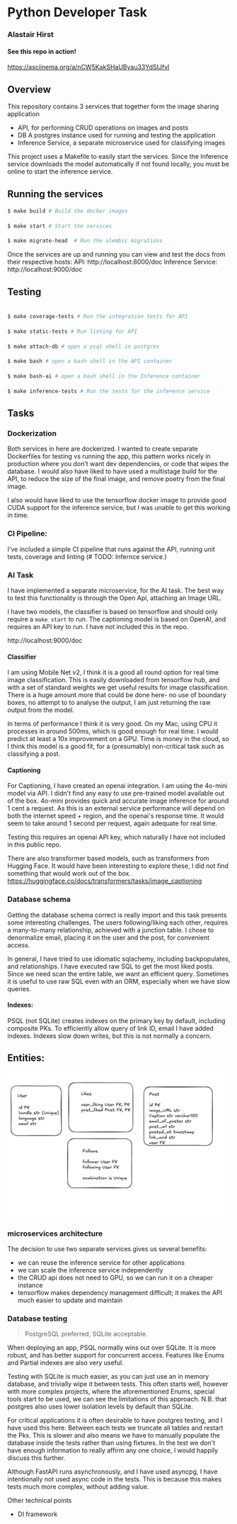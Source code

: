  # Python Developer Task
### Alastair Hirst

#### See this repo in action!

https://asciinema.org/a/nCW5KakSHaUByau33YdSIJfvl

 ## Overview


This repository contains 3 services that together form the image sharing application

- API, for performing CRUD operations on images and posts
- DB A postgres instance used for running and testing the application
- Inference Service, a separate microservice used for classifying images

This project uses a Makefile to easily start the services.
Since the Inference service downloads the model automatically if not found locally, you must be online
to start the inference service.

## Running the services
```bash
$ make build # Build the docker images

$ make start # Start the services

$ make migrate-head  # Run the alembic migrations

```
Once the services are up and running you can view and test the docs from their respective hosts:
API: http://localhost:8000/doc
Inference Service: http://localhost:9000/doc



## Testing
```bash

$ make coverage-tests # Run the integration tests for API 

$ make static-tests # Run linting for API

$ make attach-db # open a psql shell in postgres

$ make bash # open a bash shell in the API container

$ make bash-ai # open a bash shell in the Inference container

$ make inference-tests # Run the tests for the inference service

```


## Tasks

### Dockerization

Both services in here are dockerized. I wanted to create separate Dockerfiles for testing vs running the app,
this pattern works nicely in production where you don't want dev dependencies, or code that wipes the database.
I would also have liked to have used a multistage build for the API, to reduce the size of the final image, 
and remove poetry from the final image.

I also would have liked to use the tensorflow docker image to provide good CUDA support for the inference service,
but I was unable to get this working in time.

### CI Pipeline:
I've included a simple CI pipeline that runs against the API, running unit tests, coverage and linting (# TODO: Infernce service.)


### AI Task

I have implemented a separate microservice, for the AI task.
The best way to test this functionality is through the Open Api, attaching an Image URL.

I have two models, the classifier is based on tensorflow and should only require a `make start` to run.
The captioning model is based on OpenAI, and requires an API key to run. I have not included this in the repo.

http://localhost:9000/doc

#### Classifier
I am using Mobile Net v2, I think it is a good all round option for real time image classification.
This is easily downloaded from tensorflow hub, and with a set of standard weights we get useful results for
image classification. There is a huge amount more that could be done here- no use of boundary boxes, no attempt to 
to analyse the output, I am just returning the raw output from the model.

In terms of performance I think it is very good. On my Mac, using CPU it processes in around 500ms, which is good enough for real time.
I would predict at least a 10x improvement on a GPU. Time is money in the cloud, so I think this model is a good fit, for 
a (presumably) non-critical task such as classifying a post.

#### Captioning

For Captioning, I have created an openai integration. I am using the 4o-mini model via API.
I didn't find any easy to use pre-trained model available out of the box. 4o-mini provides
quick and accurate image inference for around 1 cent a request. As this is an external service
performance will depend on both the internet speed + region, and the openai's response time.
It would seem to take around 1 second per request, again adequate for real time.

Testing this requires an openai API key, which naturally I have not included in this public repo.

There are also transformer based models, such as transformers from Hugging Face.
It would have been interesting to explore these, I did not find something that would work out of the box.
https://huggingface.co/docs/transformers/tasks/image_captioning


### Database schema

Getting the database schema correct is really import and this task presents some interesting challenges.
The users following/liking each other, requires a many-to-many relationship, achieved
with a junction table. I chose to denormalize email, placing it on the user and the post, for convenient access.

In general, I have tried to use idiomatic sqlachemy, including backpopulates, and relationships.
I have executed raw SQL to get the most liked posts. Since we need scan the entire table, we want an efficient query.
Sometimes it is useful to use raw SQL even with an ORM, especially when we have slow queries.

#### Indexes:

PSQL (not SQLite) creates indexes on the primary key by default, including composite PKs.
To efficiently allow query of link ID, email I have added indexes. Indexes slow down writes, but this is not normally a concern.

## Entities:
![img.png](img_1.png)
### microservices architecture

The decision to use two separate services gives us several benefits:

- we can reuse the inference service for other applications
- we can scale the inference service independently
- the CRUD api does not need to GPU, so we can run it on a cheaper instance
- tensorflow makes dependency management difficult; it makes the API much easier to update and maintain

### Database testing

> PostgreSQL preferred, SQLite acceptable.

When deploying an app, PSQL normally wins out over SQLite. It is more robust, and has better support for concurrent access.
Features like Enums and Partial indexes are also very useful.

Testing with SQLite is much easier, as you can just use an in memory database, and trivially wipe it between tests.
This often starts well, however with more complex projects, where the aforementioned Enums, special tools start to be used,
we can see the limitations of this approach. N.B. that postgres also uses lower isolation levels by default than SQLite. 

For critical applications it is often desirable to have postgres testing, and I have used this here.
Between each tests we truncate all tables and restart the Pks. This is slower and also means we have to manually populate the 
database inside the tests rather than using fixtures. 
In the test we don't have enough information to really affirm any one choice, I would happily discuss this further.


Although FastAPI runs asynchronously, and I have used asyncpg, I have intentionally not used async code in the tests. This is because
this makes tests much more complex, without adding value.


Other technical points
- DI framework

